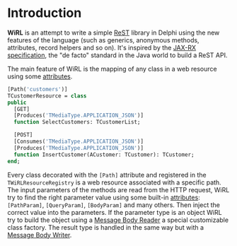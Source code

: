 # Introduction

**WiRL** is an attempt to write a simple [ReST](https://en.wikipedia.org/wiki/Representational_state_transfer) library in Delphi using the new features of the language (such as generics, anonymous methods, attributes, record helpers and so on). It's inspired by the [JAX-RX specification](https://jax-rs-spec.java.net/), the "de facto" standard in the Java world to build a ReST API.

The main feature of WiRL is the mapping of any class in a web resource using some [attributes](server/attributes).

```pascal
[Path('customers')]
TCustomerResource = class
public
  [GET]
  [Produces('TMediaType.APPLICATION_JSON')]
  function SelectCustomers: TCustomerList;

  [POST]
  [Consumes('TMediaType.APPLICATION_JSON')]
  [Produces('TMediaType.APPLICATION_JSON')]
  function InsertCustomer(ACustomer: TCustomer): TCustomer;
end;
```

Every class decorated with the `[Path]` attribute and registered in the `TWiRLResourceRegistry` is a web resource associated with a specific path. The input parameters of the methods are read from the HTTP request, WiRL try to find the right parameter value using some built-in [attributes](server/attributes): `[PathParam]`, `[QueryParam]`, `[BodyParam]` and many others. Then inject the correct value into the parameters. If the parameter type is an object WiRL try to build the object using a [Message Body Reader](server/message-body) a special customizable class factory. The result type is handled in the same way but with a [Message Body Writer](server/message-body).

